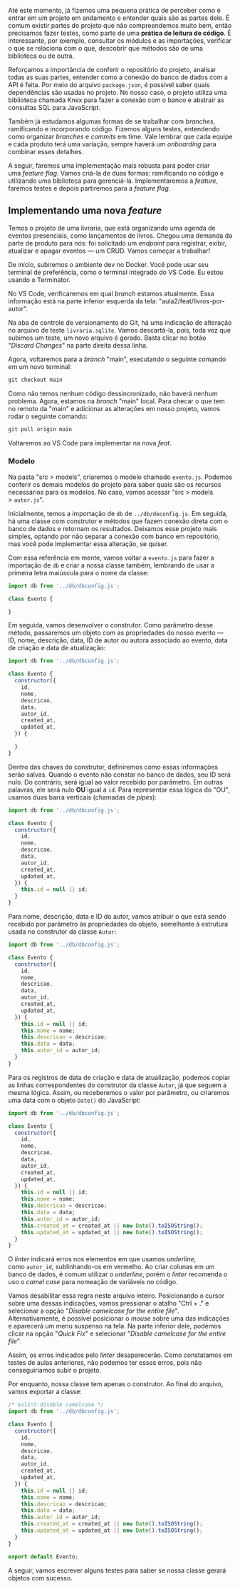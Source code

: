 Até este momento, já fizemos uma pequena prática de perceber como é entrar em um projeto em andamento e entender quais são as partes dele. É comum existir partes do projeto que não compreendemos muito bem, então precisamos fazer testes, como parte de uma **prática de leitura de código**. É interessante, por exemplo, consultar os módulos e as importações, verificar o que se relaciona com o que, descobrir que métodos são de uma biblioteca ou de outra.

Reforçamos a importância de conferir o repositório do projeto, analisar todas as suas partes, entender como a conexão do banco de dados com a API é feita. Por meio do arquivo `package.json`, é possível saber quais dependências são usadas no projeto. No nosso caso, o projeto utiliza uma biblioteca chamada Knex para fazer a conexão com o banco e abstrair as consultas SQL para JavaScript.

Também já estudamos algumas formas de se trabalhar com _branches_, ramificando e incorporando código. Fizemos alguns testes, entendendo como organizar _branches_ e _commits_ em time. Vale lembrar que cada equipe e cada produto terá uma variação, sempre haverá um _onboarding_ para combinar esses detalhes.

A seguir, faremos uma implementação mais robusta para poder criar uma _feature flag_. Vamos criá-la de duas formas: ramificando no código e utilizando uma biblioteca para gerenciá-la. Implementaremos a _feature_, faremos testes e depois partiremos para a _feature flag_.

## Implementando uma nova _feature_

Temos o projeto de uma livraria, que está organizando uma agenda de eventos presenciais, como lançamentos de livros. Chegou uma demanda da parte de produto para nós: foi solicitado um _endpoint_ para registrar, exibir, atualizar e apagar eventos — um CRUD. Vamos começar a trabalhar!

De início, subiremos o ambiente dev no Docker. Você pode usar seu terminal de preferência, como o terminal integrado do VS Code. Eu estou usando o Terminator.

No VS Code, verificaremos em qual _branch_ estamos atualmente. Essa informação está na parte inferior esquerda da tela: "aula2/feat/livros-por-autor".

Na aba de controle de versionamento do Git, há uma indicação de alteração no arquivo de teste `livraria.sqlite`. Vamos descartá-la, pois, toda vez que subimos um teste, um novo arquivo é gerado. Basta clicar no botão "_Discard Changes_" na parte direita dessa linha.

Agora, voltaremos para a _branch_ "main", executando o seguinte comando em um novo terminal:

```css
git checkout main
```

Como não temos nenhum código dessincronizado, não haverá nenhum problema. Agora, estamos na _branch_ "main" local. Para checar o que tem no remoto da "main" e adicionar as alterações em nosso projeto, vamos rodar o seguinte comando:

```css
git pull origin main
```

Voltaremos ao VS Code para implementar na nova _feat_.

### Modelo

Na pasta "src > models", criaremos o modelo chamado `evento.js`. Podemos conferir os demais modelos do projeto para saber quais são os recursos necessários para os modelos. No caso, vamos acessar "src > models > `autor.js`".

Inicialmente, temos a importação de `db` de `../db/deconfig.js`. Em seguida, há uma classe com construtor e métodos que fazem conexão direta com o banco de dados e retornam os resultados. Deixamos esse projeto mais simples, optando por não separar a conexão com banco em repositório, mas você pode implementar essa alteração, se quiser.

Com essa referência em mente, vamos voltar a `evento.js` para fazer a importação de `db` e criar a nossa classe também, lembrando de usar a primeira letra maiúscula para o nome da classe:

```js
import db from '../db/dbconfig.js';

class Evento {

}
```

Em seguida, vamos desenvolver o construtor. Como parâmetro desse método, passaremos um objeto com as propriedades do nosso evento — ID, nome, descrição, data, ID de autor ou autora associado ao evento, data de criação e data de atualização:

```js
import db from '../db/dbconfig.js';

class Evento {
  constructor({
    id,
    nome,
    descricao,
    data,
    autor_id,
    created_at,
    updated_at,
  }) {

  }
}
```

Dentro das chaves do construtor, definiremos como essas informações serão salvas. Quando o evento não constar no banco de dados, seu ID será nulo. Do contrário, será igual ao valor recebido por parâmetro. Em outras palavras, ele será nulo **OU** igual a `id`. Para representar essa lógica do "OU", usamos duas barra verticais (chamadas de _pipes_):

```js
import db from '../db/dbconfig.js';

class Evento {
  constructor({
    id,
    nome,
    descricao,
    data,
    autor_id,
    created_at,
    updated_at,
  }) {
    this.id = null || id;
  }
}
```

Para nome, descrição, data e ID do autor, vamos atribuir o que está sendo recebido por parâmetro às propriedades do objeto, semelhante à estrutura usada no construtor da classe `Autor`:

```js
import db from '../db/dbconfig.js';

class Evento {
  constructor({
    id,
    nome,
    descricao,
    data,
    autor_id,
    created_at,
    updated_at,
  }) {
    this.id = null || id;
    this.nome = nome;
    this.descricao = descricao;
    this.data = data;
    this.autor_id = autor_id;
  }
}
```

Para os registros de data de criação e data de atualização, podemos copiar as linhas correspondentes do construtor da classe `Autor`, já que seguem a mesma lógica. Assim, ou receberemos o valor por parâmetro, ou criaremos uma data com o objeto `Date()` do JavaScript:

```js
import db from '../db/dbconfig.js';

class Evento {
  constructor({
    id,
    nome,
    descricao,
    data,
    autor_id,
    created_at,
    updated_at,
  }) {
    this.id = null || id;
    this.nome = nome;
    this.descricao = descricao;
    this.data = data;
    this.autor_id = autor_id;
    this.created_at = created_at || new Date().toISOString();
    this.updated_at = updated_at || new Date().toISOString();
  }
}
```

O _linter_ indicará erros nos elementos em que usamos _underline_, como `autor_id`, sublinhando-os em vermelho. Ao criar colunas em um banco de dados, é comum utilizar o _underline_, porém o _linter_ recomenda o uso o _camel case_ para nomeação de variáveis no código.

Vamos desabilitar essa regra neste arquivo inteiro. Posicionando o cursor sobre uma dessas indicações, vamos pressionar o atalho "Ctrl + ." e selecionar a opção "_Disable camelcase for the entire file_". Alternativamente, é possível posicionar o _mouse_ sobre uma das indicações e aparecerá um menu suspenso na tela. Na parte inferior dele, podemos clicar na opção "_Quick Fix_" e selecionar "_Disable camelcase for the entire file_".

Assim, os erros indicados pelo _linter_ desaparecerão. Como constatamos em testes de aulas anteriores, não podemos ter esses erros, pois não conseguiríamos subir o projeto.

Por enquanto, nossa classe tem apenas o construtor. Ao final do arquivo, vamos exportar a classe:

```js
/* eslint-disable camelcase */
import db from '../db/dbconfig.js';

class Evento {
  constructor({
    id,
    nome,
    descricao,
    data,
    autor_id,
    created_at,
    updated_at,
  }) {
    this.id = null || id;
    this.nome = nome;
    this.descricao = descricao;
    this.data = data;
    this.autor_id = autor_id;
    this.created_at = created_at || new Date().toISOString();
    this.updated_at = updated_at || new Date().toISOString();
  }
}

export default Evento;
```

A seguir, vamos escrever alguns testes para saber se nossa classe gerará objetos com sucesso.